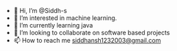 - 👋 Hi, I’m @Siddh-s
- 👀 I’m interested in machine learning.
- 🌱 I’m currently learning java
- 💞️ I’m looking to collaborate on software based projects
- 📫 How to reach me siddhansh1232003@gmail.com

<!---
Siddh-s/Siddh-s is a ✨ special ✨ repository because its `README.md` (this file) appears on your GitHub profile.
You can click the Preview link to take a look at your changes.
--->
